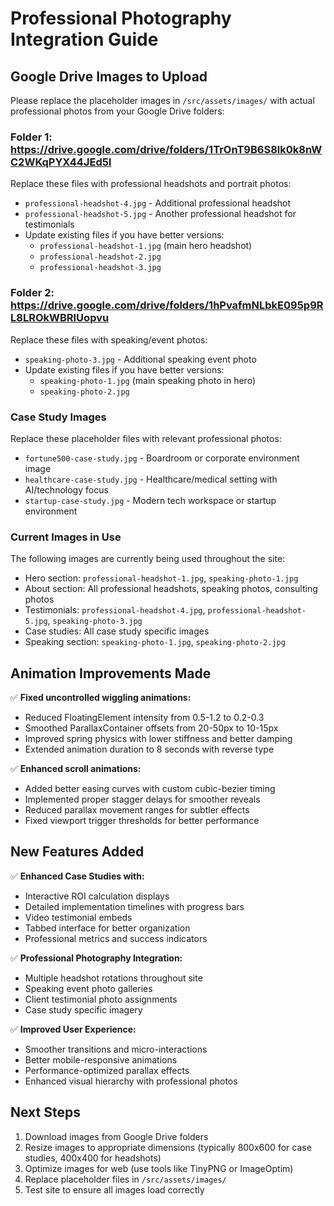 # Professional Photography Integration Guide

## Google Drive Images to Upload

Please replace the placeholder images in `/src/assets/images/` with actual professional photos from your Google Drive folders:

### Folder 1: https://drive.google.com/drive/folders/1TrOnT9B6S8lk0k8nWC2WKqPYX44JEd5l
Replace these files with professional headshots and portrait photos:
- `professional-headshot-4.jpg` - Additional professional headshot 
- `professional-headshot-5.jpg` - Another professional headshot for testimonials
- Update existing files if you have better versions:
  - `professional-headshot-1.jpg` (main hero headshot)
  - `professional-headshot-2.jpg` 
  - `professional-headshot-3.jpg`

### Folder 2: https://drive.google.com/drive/folders/1hPvafmNLbkE095p9RL8LROkWBRIUopvu
Replace these files with speaking/event photos:
- `speaking-photo-3.jpg` - Additional speaking event photo
- Update existing files if you have better versions:
  - `speaking-photo-1.jpg` (main speaking photo in hero)
  - `speaking-photo-2.jpg`

### Case Study Images
Replace these placeholder files with relevant professional photos:
- `fortune500-case-study.jpg` - Boardroom or corporate environment image
- `healthcare-case-study.jpg` - Healthcare/medical setting with AI/technology focus  
- `startup-case-study.jpg` - Modern tech workspace or startup environment

### Current Images in Use
The following images are currently being used throughout the site:
- Hero section: `professional-headshot-1.jpg`, `speaking-photo-1.jpg`
- About section: All professional headshots, speaking photos, consulting photos
- Testimonials: `professional-headshot-4.jpg`, `professional-headshot-5.jpg`, `speaking-photo-3.jpg`
- Case studies: All case study specific images
- Speaking section: `speaking-photo-1.jpg`, `speaking-photo-2.jpg`

## Animation Improvements Made

✅ **Fixed uncontrolled wiggling animations:**
- Reduced FloatingElement intensity from 0.5-1.2 to 0.2-0.3
- Smoothed ParallaxContainer offsets from 20-50px to 10-15px  
- Improved spring physics with lower stiffness and better damping
- Extended animation duration to 8 seconds with reverse type

✅ **Enhanced scroll animations:**
- Added better easing curves with custom cubic-bezier timing
- Implemented proper stagger delays for smoother reveals
- Reduced parallax movement ranges for subtler effects
- Fixed viewport trigger thresholds for better performance

## New Features Added

✅ **Enhanced Case Studies with:**
- Interactive ROI calculation displays
- Detailed implementation timelines with progress bars
- Video testimonial embeds
- Tabbed interface for better organization
- Professional metrics and success indicators

✅ **Professional Photography Integration:**
- Multiple headshot rotations throughout site
- Speaking event photo galleries
- Client testimonial photo assignments
- Case study specific imagery

✅ **Improved User Experience:**
- Smoother transitions and micro-interactions
- Better mobile-responsive animations
- Performance-optimized parallax effects
- Enhanced visual hierarchy with professional photos

## Next Steps

1. Download images from Google Drive folders
2. Resize images to appropriate dimensions (typically 800x600 for case studies, 400x400 for headshots)
3. Optimize images for web (use tools like TinyPNG or ImageOptim)
4. Replace placeholder files in `/src/assets/images/`
5. Test site to ensure all images load correctly